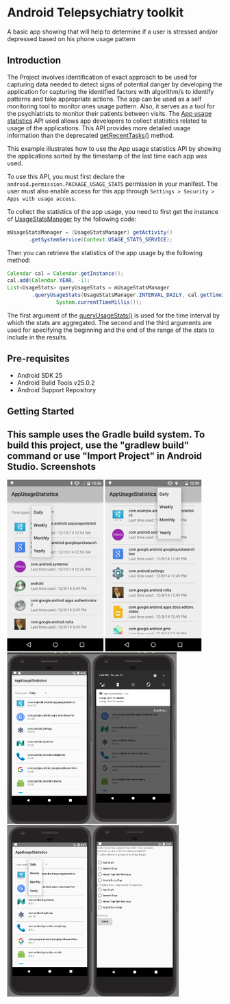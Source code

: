 
Android Telepsychiatry toolkit
===================================

A basic app showing that will help to determine if a user is stressed and/or depressed based on his phone usage pattern

Introduction
------------

The Project involves identification of exact approach to be used for capturing
data needed to detect signs of potential danger by developing the application
for capturing the identified factors with algorithm/s to identify patterns and take
appropriate actions. The app can be used as a self monitoring tool to monitor
ones usage pattern. Also, it serves as a tool for the psychiatrists to monitor their
patients between visits.
The [App usage statistics][1] API used allows app developers to collect statistics related to usage of
the applications. This API provides more detailed usage information than the deprecated
[getRecentTasks()][2] method.

This example illustrates how to use the App usage statistics API by showing the applications sorted
by the timestamp of the last time each app was used.

To use this API, you must first declare the `android.permission.PACKAGE_USAGE_STATS` permission
in your manifest. The user must also enable access for this app through
`Settings > Security > Apps with usage access`.

To collect the statistics of the app usage, you need to first get the instance of
[UsageStatsManager][3] by the following code:

```java
mUsageStatsManager = (UsageStatsManager) getActivity()
       .getSystemService(Context.USAGE_STATS_SERVICE);
```

Then you can retrieve the statistics of the app usage by the following method:

```java
Calendar cal = Calendar.getInstance();
cal.add(Calendar.YEAR, -1);
List<UsageStats> queryUsageStats = mUsageStatsManager
        .queryUsageStats(UsageStatsManager.INTERVAL_DAILY, cal.getTimeInMillis(),
                System.currentTimeMillis());
```

The first argument of the [queryUsageStats()][4] is used for the time interval by which the
stats are aggregated. The second and the third arguments are used for specifying the beginning
and the end of the range of the stats to include in the results.

[1]: https://developer.android.com/reference/android/app/usage/package-summary.html
[2]: https://developer.android.com/reference/android/app/ActivityManager.html#getRecentTasks(int%2C%20int)
[3]: https://developer.android.com/reference/android/app/usage/UsageStatsManager.html
[4]: https://developer.android.com/reference/android/app/usage/UsageStatsManager.html#queryUsageStats(int%2C%20long%2C%20long)

Pre-requisites
--------------

- Android SDK 25
- Android Build Tools v25.0.2
- Android Support Repository

Getting Started
---------------

This sample uses the Gradle build system. To build this project, use the
"gradlew build" command or use "Import Project" in Android Studio.
Screenshots
-------------

<img src="screenshots/screenshot-1.png" height="400" alt="Screenshot"/> <img src="screenshots/screenshot-2.png" height="400" alt="Screenshot"/> <img src="screenshots/ss1.png" height="400" alt="Screenshot"/><img src="screenshots/ss2.png" height="400" alt="Screenshot"/><img src="screenshots/ss3.png"  height="400" alt="Screenshot"/><img src="screenshots/ss4.png" height="400" alt="Screenshot"/>




